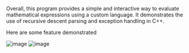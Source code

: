 Overall, this program provides a simple and interactive way to evaluate mathematical expressions using a custom language. 
It demonstrates the use of recursive descent parsing and exception handling in C++.

Here are some feature demonstrated

![image](https://github.com/user-attachments/assets/5b56553f-be40-423e-ac50-0260b1c2d161)
![image](https://github.com/user-attachments/assets/b6b31894-6a8f-45b9-afcb-d0bfc78cefb9)
